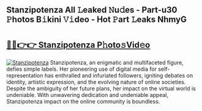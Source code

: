 ## Stanzipotenza All 𝙻eaked 𝙽u𝚍es - Part-u30 𝙿hotos B𝚒kini 𝚅𝚒deo - Hot 𝙿art 𝙻eaks NhmyG

# <h2><a href="http://ld4axev.urlbe.top/?page=Stanzipotenza">🔗🔗👉👉 Stanzipotenza P𝚑oto𝚜Vid𝚎o</a></h2>

[![Stanzipotenza](https://i.imgur.com/eBuTRDB.gif)](http://ld4axev.urlbe.top/?page=Stanzipotenza)
Stanzipotenza, an enigmatic and multifaceted figure, defies simple labels. Her pioneering use of digital media for self-representation has enthralled and infuriated followers, igniting debates on identity, artistic expression, and the evolving nature of online societies. Despite the ambiguity of her future plans, her impact on the virtual world is undeniable. With unwavering dedication and undeniable appeal, Stanzipotenza impact on the online community is boundless.
